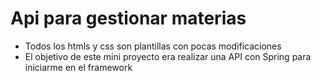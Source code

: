 # Api para gestionar materias

- Todos los htmls y css son plantillas con pocas modificaciones
- El objetivo de este mini proyecto era realizar una API con Spring para iniciarme en el framework
